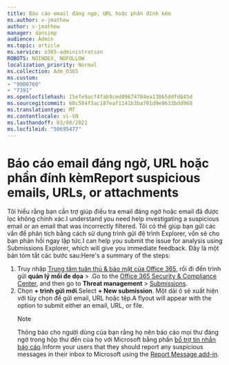 ```yaml
---
title: Báo cáo email đáng ngờ, URL hoặc phần đính kèm
ms.author: v-jmathew
author: v-jmathew
manager: dansimp
audience: Admin
ms.topic: article
ms.service: o365-administration
ROBOTS: NOINDEX, NOFOLLOW
localization_priority: Normal
ms.collection: Adm_O365
ms.custom:
- "9000760"
- "7391"
ms.openlocfilehash: 15efe9acf4fab9ced09674784ea130b5ddfd645d
ms.sourcegitcommit: 60c504f3ac187eaf1141b3ba701d9e0633bdd968
ms.translationtype: MT
ms.contentlocale: vi-VN
ms.lasthandoff: 03/08/2021
ms.locfileid: "50695477"
---
```

# <a name="report-suspicious-emails-urls-or-attachments"></a><span data-ttu-id="72e2c-102">Báo cáo email đáng ngờ, URL hoặc phần đính kèm</span><span class="sxs-lookup"><span data-stu-id="72e2c-102">Report suspicious emails, URLs, or attachments</span></span>

<span data-ttu-id="72e2c-103">Tôi hiểu rằng bạn cần trợ giúp điều tra email đáng ngờ hoặc email đã được lọc không chính xác.</span><span class="sxs-lookup"><span data-stu-id="72e2c-103">I understand you need help investigating a suspicious email or an email that was incorrectly filtered.</span></span> <span data-ttu-id="72e2c-104">Tôi có thể giúp bạn gửi các vấn đề phân tích bằng cách sử dụng trình gửi đệ trình Explorer, vốn sẽ cho bạn phản hồi ngay lập tức.</span><span class="sxs-lookup"><span data-stu-id="72e2c-104">I can help you submit the issue for analysis using Submissions Explorer, which will give you immediate feedback.</span></span> <span data-ttu-id="72e2c-105">Đây là một bản tóm tắt các bước sau:</span><span class="sxs-lookup"><span data-stu-id="72e2c-105">Here's a summary of the steps:</span></span>

1. <span data-ttu-id="72e2c-106">Truy nhập [Trung tâm tuân thủ & bảo mật của Office 365](https://go.microsoft.com/fwlink/p/?linkid=2077143), rồi đi đến trình gửi **quản lý mối đe dọa**  >  [](https://go.microsoft.com/fwlink/?linkid=2101521).</span><span class="sxs-lookup"><span data-stu-id="72e2c-106">Go to the [Office 365 Security & Compliance Center](https://go.microsoft.com/fwlink/p/?linkid=2077143), and then go to **Threat management** > [Submissions](https://go.microsoft.com/fwlink/?linkid=2101521).</span></span>
2. <span data-ttu-id="72e2c-107">Chọn **+ trình gửi mới**.</span><span class="sxs-lookup"><span data-stu-id="72e2c-107">Select **+ New submission**.</span></span> <span data-ttu-id="72e2c-108">Một dải ô sẽ xuất hiện với tùy chọn để gửi email, URL hoặc tệp.</span><span class="sxs-lookup"><span data-stu-id="72e2c-108">A flyout will appear with the option to submit either an email, URL, or file.</span></span>
    > [!NOTE]
    > <span data-ttu-id="72e2c-109">Thông báo cho người dùng của bạn rằng họ nên báo cáo mọi thư đáng ngờ trong hộp thư đến của họ với Microsoft bằng phần [bổ trợ tin nhắn báo cáo](https://go.microsoft.com/fwlink/?linkid=2092385).</span><span class="sxs-lookup"><span data-stu-id="72e2c-109">Inform your users that they should report any suspicious messages in their inbox to Microsoft using the [Report Message add-in](https://go.microsoft.com/fwlink/?linkid=2092385).</span></span>

